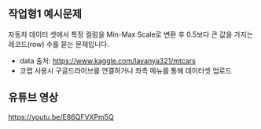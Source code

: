 ## 작업형1 예시문제
자동차 데이터 셋에서 특정 컬럼을 Min-Max Scale로 변환 후 0.5보다 큰 값을 가지는 레코드(row) 수를 묻는 문제입니다.
- data 출처: https://www.kaggle.com/lavanya321/mtcars
- 코랩 사용시 구글드라이브를 연결하거나 좌측 메뉴를 통해 데이터셋 업로드


## 유튜브 영상
https://youtu.be/E86QFVXPm5Q
